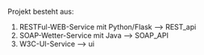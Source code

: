 Projekt besteht aus:
1. RESTFul-WEB-Service mit Python/Flask 	--> REST_api
2. SOAP-Wetter-Service mit Java 			--> SOAP_API
3. W3C-UI-Service							--> ui
